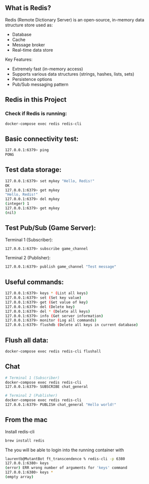 

## What is Redis?
Redis (Remote Dictionary Server) is an open-source, in-memory data structure store used as:
- Database
- Cache
- Message broker
- Real-time data store

Key Features:
- Extremely fast (in-memory access)
- Supports various data structures (strings, hashes, lists, sets)
- Persistence options
- Pub/Sub messaging pattern

## Redis in this Project
### Check if Redis is running:
```bash
docker-compose exec redis redis-cli
```

## Basic connectivity test:
```bash
127.0.0.1:6379> ping
PONG
```

## Test data storage:
```bash
127.0.0.1:6379> set mykey "Hello, Redis!"
OK
127.0.0.1:6379> get mykey
"Hello, Redis!"
127.0.0.1:6379> del mykey
(integer) 1
127.0.0.1:6379> get mykey
(nil)
```

## Test Pub/Sub (Game Server):
Terminal 1 (Subscriber):
```bash
127.0.0.1:6379> subscribe game_channel
```

Terminal 2 (Publisher):
```bash
127.0.0.1:6379> publish game_channel "Test message"
```

## Useful commands:
```bash
127.0.0.1:6379> keys * (List all keys)
127.0.0.1:6379> set (Set key value)
127.0.0.1:6379> get (Get value of key)
127.0.0.1:6379> del (Delete key)
127.0.0.1:6379> del * (Delete all keys)
127.0.0.1:6379> info (Get server information)
127.0.0.1:6379> monitor (Log all commands)
127.0.0.1:6379> flushdb (Delete all keys in current database)
```

## Flush all data:
```bash
docker-compose exec redis redis-cli flushall
```

## Chat
```bash
# Terminal 1 (Subscriber)
docker-compose exec redis redis-cli
127.0.0.1:6379> SUBSCRIBE chat_general

# Terminal 2 (Publisher)
docker-compose exec redis redis-cli
127.0.0.1:6379> PUBLISH chat_general "Hello world!"
```

## From the mac

Install redis-cli
```bash
brew install redis
```
The you will be able to login into the running container with
```bash
laurentb@MutantBot ft_transcendence % redis-cli -p 6380
127.0.0.1:6380> keys
(error) ERR wrong number of arguments for 'keys' command
127.0.0.1:6380> keys *
(empty array)
```

